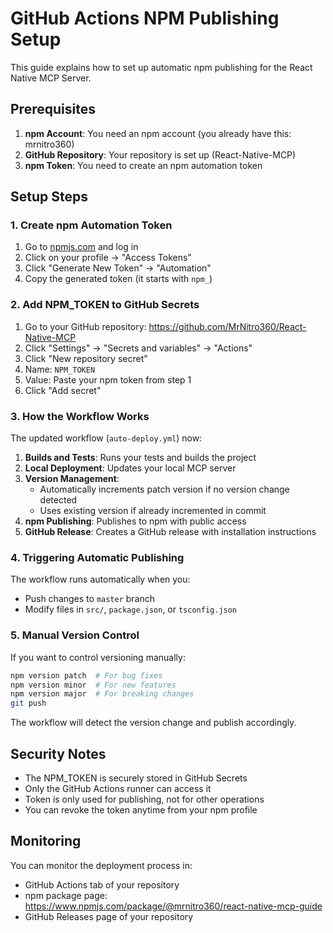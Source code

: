 # GitHub Actions NPM Publishing Setup

This guide explains how to set up automatic npm publishing for the React Native MCP Server.

## Prerequisites

1. **npm Account**: You need an npm account (you already have this: mrnitro360)
2. **GitHub Repository**: Your repository is set up (React-Native-MCP)
3. **npm Token**: You need to create an npm automation token

## Setup Steps

### 1. Create npm Automation Token

1. Go to [npmjs.com](https://www.npmjs.com) and log in
2. Click on your profile → "Access Tokens"
3. Click "Generate New Token" → "Automation"
4. Copy the generated token (it starts with `npm_`)

### 2. Add NPM_TOKEN to GitHub Secrets

1. Go to your GitHub repository: https://github.com/MrNitro360/React-Native-MCP
2. Click "Settings" → "Secrets and variables" → "Actions"
3. Click "New repository secret"
4. Name: `NPM_TOKEN`
5. Value: Paste your npm token from step 1
6. Click "Add secret"

### 3. How the Workflow Works

The updated workflow (`auto-deploy.yml`) now:

1. **Builds and Tests**: Runs your tests and builds the project
2. **Local Deployment**: Updates your local MCP server
3. **Version Management**: 
   - Automatically increments patch version if no version change detected
   - Uses existing version if already incremented in commit
4. **npm Publishing**: Publishes to npm with public access
5. **GitHub Release**: Creates a GitHub release with installation instructions

### 4. Triggering Automatic Publishing

The workflow runs automatically when you:
- Push changes to `master` branch
- Modify files in `src/`, `package.json`, or `tsconfig.json`

### 5. Manual Version Control

If you want to control versioning manually:
```bash
npm version patch  # For bug fixes
npm version minor  # For new features  
npm version major  # For breaking changes
git push
```

The workflow will detect the version change and publish accordingly.

## Security Notes

- The NPM_TOKEN is securely stored in GitHub Secrets
- Only the GitHub Actions runner can access it
- Token is only used for publishing, not for other operations
- You can revoke the token anytime from your npm profile

## Monitoring

You can monitor the deployment process in:
- GitHub Actions tab of your repository
- npm package page: https://www.npmjs.com/package/@mrnitro360/react-native-mcp-guide
- GitHub Releases page of your repository
